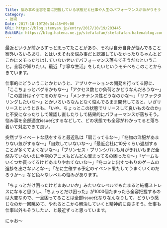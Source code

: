 ```yaml
---
Title: 悩み事の全容を常に把握している状態だと仕事や人生のパフォーマンスがあがりそう
Category:
- 技術
Date: 2017-10-19T20:34:45+09:00
URL: https://blog.stenyan.jp/entry/2017/10/19/203445
EditURL: https://blog.hatena.ne.jp/stefafafan/stefafafan.hatenablog.com/atom/entry/8599973812309491823
---
```


最近というか前からずっと思ってたことがあり、それは自分自身が悩んでること案外いろいろあり、とはいえそれを悩み事だと認識していなかったりちゃんとどこかにメモったりはしていないせいでパフォーマンス落ちてそうだなということ。全容が知りたい。最近「丁寧な生活」をしたいというモチベもこのことからきています。

仕事的にどういうことかというと、アプリケーションの開発を行ってる際に、「ここちょっとバグるかもな〜」「アクセス数とか負荷とかどうなんだろうな〜」「この設計はイケてるのかな〜」「メンテナンス性どうなのかな〜」「リファクタリングしたいな〜」とかいろいろなんとなく悩んでるまま開発してると、いざリリースというときも、「いや、ちょっとこの状態でリリースして良いものなのか」と不安になったりして確認し直したりして結果的にパフォーマンスが落ちそう。悩み事を全部適宜issue化するなどして、どの状態でも全容がわかってると落ち着いて対応できて良い。

突然プライベートな話をすると最近私は「肩こってるな〜」「冬物の洋服があまりない気がするな〜」「自炊していないな〜」「最近会社に10分くらい遅刻することが多くてよくないな〜」「プリンセス・プリンシパルも月がきれいもまだ全然みていないのに今期のアニメもどんどん溜まってるの困ったな〜」「ゲームもいくつか買ってるけどあまりやれてないな〜」「冬コミに出すつもりのゲームの進捗を出さないとな〜」「冬に主催する予定のイベント果たしてうまくいくのだろうか〜」など色々なレベルの悩みがあります。

「ちょっとだけ困ったけどまあいいか」みたいなレベルでもたまると結構ストレスになると思うし、「ちょっとだけ困った」が1000個たまったら全容把握するのは大変なので、一旦困ってることは全部issue化なりなんなりして、どういう感じなのか一回眺めて、やれるとこから解決していくと精神的に良さそう。仕事も仕事以外もそうしたい、と最近ずっと思っています。

にゃお〜
